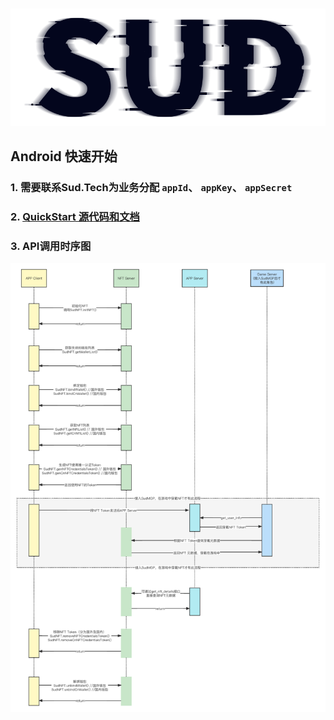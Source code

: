 #

![SUD](../../Resource/logo.png)

## Android 快速开始

### 1. 需要联系Sud.Tech为业务分配 `appId`、 `appKey`、 `appSecret`

### 2. [QuickStart 源代码和文档](https://github.com/SudTechnology/hello-sud-plus-android/tree/master/project/SudNFT/SudNFTQuickStart)

### 3. API调用时序图

![api](../../Resource/Client/SudNFT.png)
